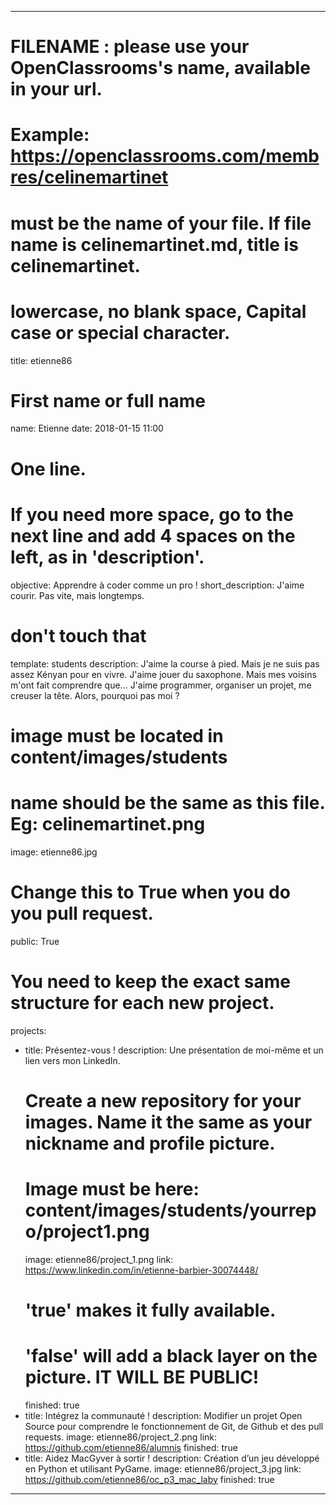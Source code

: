 ﻿---

# FILENAME : please use your OpenClassrooms's name, available in your url.
# Example: https://openclassrooms.com/membres/celinemartinet
# must be the name of your file. If file name is celinemartinet.md, title is celinemartinet.
# lowercase, no blank space, Capital case or special character.
title: etienne86

# First name or full name
name: Etienne
date: 2018-01-15 11:00

# One line.
# If you need more space, go to the next line and add 4 spaces on the left, as in 'description'.
objective: Apprendre à coder comme un pro !
short_description: J'aime courir. Pas vite, mais longtemps.

# don't touch that
template: students
description:
    J'aime la course à pied. Mais je ne suis pas assez Kényan pour en vivre.
    J'aime jouer du saxophone. Mais mes voisins m'ont fait comprendre que...
    J'aime programmer, organiser un projet, me creuser la tête. Alors, pourquoi pas moi ?

# image must be located in content/images/students
# name should be the same as this file. Eg: celinemartinet.png
image: etienne86.jpg

# Change this to True when you do you pull request.
public: True

# You need to keep the exact same structure for each new project.
projects:
  - title: Présentez-vous !
    description: Une présentation de moi-même et un lien vers mon LinkedIn.
    # Create a new repository for your images. Name it the same as your nickname and profile picture.
    # Image must be here: content/images/students/yourrepo/project1.png
    image: etienne86/project_1.png
    link: https://www.linkedin.com/in/etienne-barbier-30074448/
    # 'true' makes it fully available.
    # 'false' will add a black layer on the picture. IT WILL BE PUBLIC!
    finished: true
  - title: Intégrez la communauté !
    description: Modifier un projet Open Source pour comprendre le fonctionnement de Git, de Github et des pull requests. 
    image: etienne86/project_2.png
    link: https://github.com/etienne86/alumnis
    finished: true
  - title: Aidez MacGyver à sortir !
    description: Création d’un jeu développé en Python et utilisant PyGame. 
    image: etienne86/project_3.jpg
    link: https://github.com/etienne86/oc_p3_mac_laby
    finished: true
---
